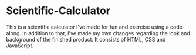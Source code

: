# Scientific-Calculator

This is a scientific calculator I've made for fun and exercise using a code-along. In addition to that, I've made my own changes regarding the look and background of the finished product. It consists of HTML, CSS and JavaScript.

